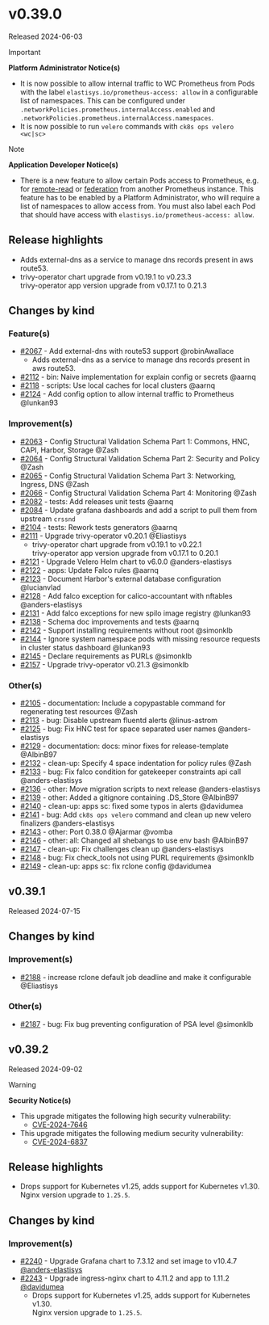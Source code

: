 # v0.39.0

Released 2024-06-03
<!-- -->
> [!IMPORTANT]
> **Platform Administrator Notice(s)**
>
> - It is now possible to allow internal traffic to WC Prometheus from Pods with the label `elastisys.io/prometheus-access: allow` in a configurable list of namespaces. This can be configured under `.networkPolicies.prometheus.internalAccess.enabled` and  `.networkPolicies.prometheus.internalAccess.namespaces`.
> - It is now possible to run `velero` commands with `ck8s ops velero <wc|sc>`
<!-- -->
> [!NOTE]
> **Application Developer Notice(s)**
>
> - There is a new feature to allow certain Pods access to Prometheus, e.g. for [remote-read](https://prometheus.io/docs/prometheus/latest/querying/remote_read_api/) or [federation](https://prometheus.io/docs/prometheus/latest/federation/) from another Prometheus instance. This feature has to be enabled by a Platform Administrator, who will require a list of namespaces to allow access from. You must also label each Pod that should have access with `elastisys.io/prometheus-access: allow`.

## Release highlights

- Adds external-dns as a service to manage dns records present in aws route53.
- trivy-operator chart upgrade from v0.19.1 to v0.23.3<br>trivy-operator app version upgrade from v0.17.1 to 0.21.3

## Changes by kind

### Feature(s)

- [#2067](https://github.com/elastisys/compliantkubernetes-apps/pull/2067) - Add external-dns with route53 support @robinAwallace
    - Adds external-dns as a service to manage dns records present in aws route53.
- [#2112](https://github.com/elastisys/compliantkubernetes-apps/pull/2112) - bin: Naive implementation for explain config or secrets @aarnq
- [#2118](https://github.com/elastisys/compliantkubernetes-apps/pull/2118) - scripts: Use local caches for local clusters @aarnq
- [#2124](https://github.com/elastisys/compliantkubernetes-apps/pull/2124) - Add config option to allow internal traffic to Prometheus @lunkan93

### Improvement(s)

- [#2063](https://github.com/elastisys/compliantkubernetes-apps/pull/2063) - Config Structural Validation Schema Part 1: Commons, HNC, CAPI, Harbor, Storage @Zash
- [#2064](https://github.com/elastisys/compliantkubernetes-apps/pull/2064) - Config Structural Validation Schema Part 2: Security and Policy @Zash
- [#2065](https://github.com/elastisys/compliantkubernetes-apps/pull/2065) - Config Structural Validation Schema Part 3: Networking, Ingress, DNS @Zash
- [#2066](https://github.com/elastisys/compliantkubernetes-apps/pull/2066) - Config Structural Validation Schema Part 4: Monitoring @Zash
- [#2082](https://github.com/elastisys/compliantkubernetes-apps/pull/2082) - tests: Add releases unit tests @aarnq
- [#2084](https://github.com/elastisys/compliantkubernetes-apps/pull/2084) - Update grafana dashboards and add a script to pull them from upstream `crssnd`
- [#2104](https://github.com/elastisys/compliantkubernetes-apps/pull/2104) - tests: Rework tests generators @aarnq
- [#2111](https://github.com/elastisys/compliantkubernetes-apps/pull/2111) - Upgrade trivy-operator v0.20.1 @Eliastisys
    - trivy-operator chart upgrade from v0.19.1 to v0.22.1<br>trivy-operator app version upgrade from v0.17.1 to 0.20.1
- [#2121](https://github.com/elastisys/compliantkubernetes-apps/pull/2121) - Upgrade Velero Helm chart to v6.0.0 @anders-elastisys
- [#2122](https://github.com/elastisys/compliantkubernetes-apps/pull/2122) - apps: Update Falco rules @aarnq
- [#2123](https://github.com/elastisys/compliantkubernetes-apps/pull/2123) - Document Harbor's external database configuration @lucianvlad
- [#2128](https://github.com/elastisys/compliantkubernetes-apps/pull/2128) - Add falco exception for calico-accountant with nftables @anders-elastisys
- [#2131](https://github.com/elastisys/compliantkubernetes-apps/pull/2131) - Add falco exceptions for new spilo image registry @lunkan93
- [#2138](https://github.com/elastisys/compliantkubernetes-apps/pull/2138) - Schema doc improvements and tests @aarnq
- [#2142](https://github.com/elastisys/compliantkubernetes-apps/pull/2142) - Support installing requirements without root @simonklb
- [#2144](https://github.com/elastisys/compliantkubernetes-apps/pull/2144) - Ignore system namespace pods with missing resource requests in cluster status dashboard @lunkan93
- [#2145](https://github.com/elastisys/compliantkubernetes-apps/pull/2145) - Declare requirements as PURLs @simonklb
- [#2157](https://github.com/elastisys/compliantkubernetes-apps/pull/2157) - Upgrade trivy-operator v0.21.3 @simonklb

### Other(s)

- [#2105](https://github.com/elastisys/compliantkubernetes-apps/pull/2105) - documentation: Include a copypastable command for regenerating test resources @Zash
- [#2113](https://github.com/elastisys/compliantkubernetes-apps/pull/2113) - bug: Disable upstream fluentd alerts @linus-astrom
- [#2125](https://github.com/elastisys/compliantkubernetes-apps/pull/2125) - bug: Fix HNC test for space separated user names @anders-elastisys
- [#2129](https://github.com/elastisys/compliantkubernetes-apps/pull/2129) - documentation: docs: minor fixes for release-template @AlbinB97
- [#2132](https://github.com/elastisys/compliantkubernetes-apps/pull/2132) - clean-up: Specify 4 space indentation for policy rules @Zash
- [#2133](https://github.com/elastisys/compliantkubernetes-apps/pull/2133) - bug: Fix falco condition for gatekeeper constraints api call @anders-elastisys
- [#2136](https://github.com/elastisys/compliantkubernetes-apps/pull/2136) - other: Move migration scripts to next release @anders-elastisys
- [#2139](https://github.com/elastisys/compliantkubernetes-apps/pull/2139) - other: Added a gitignore containing .DS_Store @AlbinB97
- [#2140](https://github.com/elastisys/compliantkubernetes-apps/pull/2140) - clean-up: apps sc: fixed some typos in alerts @davidumea
- [#2141](https://github.com/elastisys/compliantkubernetes-apps/pull/2141) - bug: Add `ck8s ops velero` command and clean up new velero finalizers @anders-elastisys
- [#2143](https://github.com/elastisys/compliantkubernetes-apps/pull/2143) - other: Port 0.38.0 @Ajarmar @vomba
- [#2146](https://github.com/elastisys/compliantkubernetes-apps/pull/2146) - other: all: Changed all shebangs to use env bash @AlbinB97
- [#2147](https://github.com/elastisys/compliantkubernetes-apps/pull/2147) - clean-up: Fix challenges clean up @anders-elastisys
- [#2148](https://github.com/elastisys/compliantkubernetes-apps/pull/2148) - bug: Fix check_tools not using PURL requirements @simonklb
- [#2149](https://github.com/elastisys/compliantkubernetes-apps/pull/2149) - clean-up: apps sc: fix rclone config @davidumea

## v0.39.1

Released 2024-07-15

## Changes by kind

### Improvement(s)

- [#2188](https://github.com/elastisys/compliantkubernetes-apps/pull/2188) - increase rclone default job deadline and make it configurable @Eliastisys

### Other(s)

- [#2187](https://github.com/elastisys/compliantkubernetes-apps/pull/2187) - bug: Fix bug preventing configuration of PSA level @simonklb

## v0.39.2

Released 2024-09-02

> [!WARNING]
> **Security Notice(s)**
>
> - This upgrade mitigates the following high security vulnerability:
>     - [CVE-2024-7646](https://github.com/kubernetes/kubernetes/issues/126744)
> - This upgrade mitigates the following medium security vulnerability:
>     - [CVE-2024-6837](https://grafana.com/blog/2024/08/14/grafana-security-release-medium-severity-security-fix-for-cve-2024-6837/)

## Release highlights

- Drops support for Kubernetes v1.25, adds support for Kubernetes v1.30.<br>Nginx version upgrade to `1.25.5`.

## Changes by kind

### Improvement(s)

- [#2240](https://github.com/elastisys/compliantkubernetes-apps/pull/2240) - Upgrade Grafana chart to 7.3.12 and set image to v10.4.7 [@anders-elastisys](https://github.com/anders-elastisys)
- [#2243](https://github.com/elastisys/compliantkubernetes-apps/pull/2243) - Upgrade ingress-nginx chart to 4.11.2 and app to 1.11.2 [@davidumea](https://github.com/davidumea)
    - Drops support for Kubernetes v1.25, adds support for Kubernetes v1.30.<br>Nginx version upgrade to `1.25.5`.
